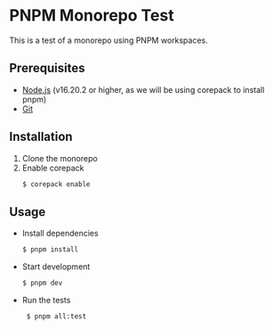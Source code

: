 # PNPM Monorepo Test

This is a test of a monorepo using PNPM workspaces.

## Prerequisites

- [Node.js](https://nodejs.org/en/) (v16.20.2 or higher, as we will be using corepack to install pnpm)
- [Git](https://git-scm.com/)

## Installation

1. Clone the monorepo
1. Enable corepack
   ```bash
   $ corepack enable
   ```

## Usage

- Install dependencies
  ```bash
  $ pnpm install
  ```
- Start development
  ```bash
  $ pnpm dev
  ```
- Run the tests
  ```bash
   $ pnpm all:test
  ```
